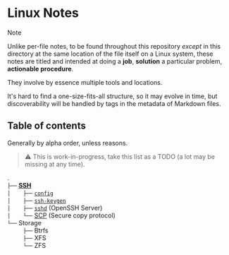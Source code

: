 # Linux Notes

> [!Note]
> Unlike per-file notes, to be found throughout this repository *except* in this directory at the same location of the file itself on a Linux system, these notes are titled and intended at doing a **job**, **solution** a particular problem, **actionable procedure**.
> 
> They involve by essence multiple tools and locations.
> 
> It's hard to find a one-size-fits-all structure, so it may evolve in time, but discoverability will be handled by tags in the metadata of Markdown files.





## Table of contents

Generally by alpha order, unless reasons.

> ⚠️ This is work-in-progress, take this list as a TODO (a lot may be missing at any time).


.  
`├──` [**SSH**](SSH)  
`│    ├──` [`config`](SSH/config.md)  
`│    ├──` [`ssh-keygen`](SSH/ssh-keygen.md)  
`│    ├──` [`sshd`](SSH/sshd.md) (OpenSSH Server)   
`│    └──` [SCP](SSH/SCP.md) (Secure copy protocol)  
`└──` Storage  
`     ├──` Btrfs  
`     ├──` XFS  
`     └──` ZFS  


<!-- TEMPLATE

.  
`├──` zxcv  
`│    ├──` zxcv  
`│    ├──` zxcv  
`│    └──` zxcv  
`├──` zxcv   
`│    └──` zxcv 
`└──` zxcv    
`     ├──` zxcv  
`     ├──` zxcv   
`     └──` zxcv  

-->




